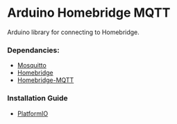 # Arduino Homebridge MQTT

Arduino library for connecting to Homebridge.

### Dependancies:
* [Mosquitto](https://mosquitto.org)
* [Homebridge](https://github.com/nfarina/homebridge)
* [Homebridge-MQTT](https://github.com/cflurin/homebridge-mqtt)

### Installation Guide
* [PlatformIO](http://platformio.org/lib)
